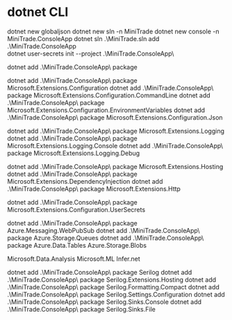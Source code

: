 # dotnet CLI

dotnet new globaljson
dotnet new sln -n MiniTrade
dotnet new console -n MiniTrade.ConsoleApp
dotnet sln .\MiniTrade.sln add .\MiniTrade.ConsoleApp\
dotnet user-secrets init --project .\MiniTrade.ConsoleApp\

dotnet add .\MiniTrade.ConsoleApp\ package 

dotnet add .\MiniTrade.ConsoleApp\ package Microsoft.Extensions.Configuration
dotnet add .\MiniTrade.ConsoleApp\ package Microsoft.Extensions.Configuration.CommandLine
dotnet add .\MiniTrade.ConsoleApp\ package Microsoft.Extensions.Configuration.EnvironmentVariables
dotnet add .\MiniTrade.ConsoleApp\ package Microsoft.Extensions.Configuration.Json

dotnet add .\MiniTrade.ConsoleApp\ package Microsoft.Extensions.Logging
dotnet add .\MiniTrade.ConsoleApp\ package Microsoft.Extensions.Logging.Console
dotnet add .\MiniTrade.ConsoleApp\ package Microsoft.Extensions.Logging.Debug

dotnet add .\MiniTrade.ConsoleApp\ package Microsoft.Extensions.Hosting
dotnet add .\MiniTrade.ConsoleApp\ package Microsoft.Extensions.DependencyInjection
dotnet add .\MiniTrade.ConsoleApp\ package Microsoft.Extensions.Http


dotnet add .\MiniTrade.ConsoleApp\ package Microsoft.Extensions.Configuration.UserSecrets

dotnet add .\MiniTrade.ConsoleApp\ package Azure.Messaging.WebPubSub
dotnet add .\MiniTrade.ConsoleApp\ package Azure.Storage.Queues
dotnet add .\MiniTrade.ConsoleApp\ package Azure.Data.Tables
Azure.Storage.Blobs

Microsoft.Data.Analysis
Microsoft.ML
Infer.net


dotnet add .\MiniTrade.ConsoleApp\ package Serilog
dotnet add .\MiniTrade.ConsoleApp\ package Serilog.Extensions.Hosting
dotnet add .\MiniTrade.ConsoleApp\ package Serilog.Formatting.Compact
dotnet add .\MiniTrade.ConsoleApp\ package Serilog.Settings.Configuration
dotnet add .\MiniTrade.ConsoleApp\ package Serilog.Sinks.Console
dotnet add .\MiniTrade.ConsoleApp\ package Serilog.Sinks.File
